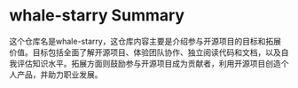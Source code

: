 # whale-starry Summary

这个仓库名是whale-starry，这仓库内容主要是介绍参与开源项目的目标和拓展价值。目标包括全面了解开源项目、体验团队协作、独立阅读代码和文档，以及自我评估知识水平。拓展方面则鼓励参与开源项目成为贡献者，利用开源项目创造个人产品，并助力职业发展。
